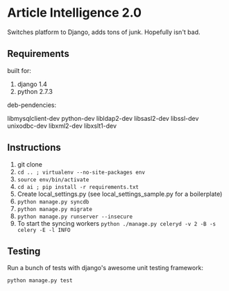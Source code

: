 # Article Intelligence 2.0

Switches platform to Django, adds tons of junk.  Hopefully isn't bad.

## Requirements

built for:

1.    django 1.4
2.    python 2.7.3

deb-pendencies:

libmysqlclient-dev python-dev libldap2-dev libsasl2-dev libssl-dev unixodbc-dev libxml2-dev libxslt1-dev

## Instructions

1.	git clone
2.	`cd .. ; virtualenv --no-site-packages env`
3.	`source env/bin/activate`
4.	`cd ai ; pip install -r requirements.txt`
5.	Create local_settings.py (see local_settings_sample.py for a boilerplate)
6.	`python manage.py syncdb`
7.	`python manage.py migrate`
8.	`python manage.py runserver --insecure`
9.	To start the syncing workers `python ./manage.py celeryd -v 2 -B -s celery -E -l INFO`


## Testing

Run a bunch of tests with django's awesome unit testing framework:

`python manage.py test`
